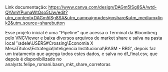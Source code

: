 Link documentação: https://www.canva.com/design/DAGm5ISg8SA/wtd-QYAmYPumaWtQso5tJw/edit?utm_content=DAGm5ISg8SA&utm_campaign=designshare&utm_medium=link2&utm_source=sharebutton

Esse projeto inicial é uma "Pipeline" que acessa o Terminal da Bloomberg pelo VNCViewer e baixa diversos arquivos de market share e salva na pasta local '\\adele\USERS\#Crossing\Economia X MesaTitulos\Estrategia\Inteligencia Institucional\BASM - BBG', depois faz um tratamento que agrega todos estes dados, e salva no df_final.csv, que depois é disponibilizado no analysts.felipe_romani.basm_mkt_share_corretoras
